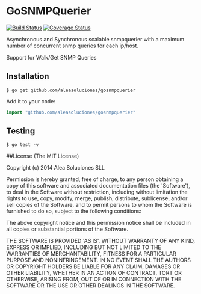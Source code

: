 # GoSNMPQuerier

[![Build Status](https://travis-ci.org/aleasoluciones/gosnmpquerier.svg?branch=master)](https://travis-ci.org/aleasoluciones/gosnmpquerier)
[![Coverage Status](https://img.shields.io/coveralls/aleasoluciones/gosnmpquerier.svg)](https://coveralls.io/r/aleasoluciones/gosnmpquerier?branch=master)

Asynchronous and Synchronous scalable snmpquerier with a maximum number
of concurrent snmp queries for each ip/host.

Support for Walk/Get SNMP Queries

## Installation

```
$ go get github.com/aleasoluciones/gosnmpquerier
```

Add it to your code:

```go
import "github.com/aleasoluciones/gosnmpquerier"
```

## Testing

```
$ go test -v
```

##License
(The MIT License)

Copyright (c) 2014 Alea Soluciones SLL

Permission is hereby granted, free of charge, to any person obtaining a copy of this software and associated documentation files (the 'Software'), to deal in the Software without restriction, including without limitation the rights to use, copy, modify, merge, publish, distribute, sublicense, and/or sell copies of the Software, and to permit persons to whom the Software is furnished to do so, subject to the following conditions:

The above copyright notice and this permission notice shall be included in all copies or substantial portions of the Software.

THE SOFTWARE IS PROVIDED 'AS IS', WITHOUT WARRANTY OF ANY KIND, EXPRESS OR IMPLIED, INCLUDING BUT NOT LIMITED TO THE WARRANTIES OF MERCHANTABILITY, FITNESS FOR A PARTICULAR PURPOSE AND NONINFRINGEMENT. IN NO EVENT SHALL THE AUTHORS OR COPYRIGHT HOLDERS BE LIABLE FOR ANY CLAIM, DAMAGES OR OTHER LIABILITY, WHETHER IN AN ACTION OF CONTRACT, TORT OR OTHERWISE, ARISING FROM, OUT OF OR IN CONNECTION WITH THE SOFTWARE OR THE USE OR OTHER DEALINGS IN THE SOFTWARE.
